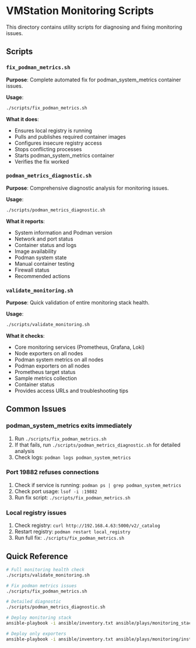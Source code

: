 # VMStation Monitoring Scripts

This directory contains utility scripts for diagnosing and fixing monitoring issues.

## Scripts

### `fix_podman_metrics.sh`
**Purpose**: Complete automated fix for podman_system_metrics container issues.

**Usage**:
```bash
./scripts/fix_podman_metrics.sh
```

**What it does**:
- Ensures local registry is running
- Pulls and publishes required container images
- Configures insecure registry access
- Stops conflicting processes
- Starts podman_system_metrics container
- Verifies the fix worked

### `podman_metrics_diagnostic.sh`
**Purpose**: Comprehensive diagnostic analysis for monitoring issues.

**Usage**:
```bash
./scripts/podman_metrics_diagnostic.sh
```

**What it reports**:
- System information and Podman version
- Network and port status
- Container status and logs
- Image availability
- Podman system state
- Manual container testing
- Firewall status
- Recommended actions

### `validate_monitoring.sh`
**Purpose**: Quick validation of entire monitoring stack health.

**Usage**:
```bash
./scripts/validate_monitoring.sh
```

**What it checks**:
- Core monitoring services (Prometheus, Grafana, Loki)
- Node exporters on all nodes
- Podman system metrics on all nodes
- Podman exporters on all nodes
- Prometheus target status
- Sample metrics collection
- Container status
- Provides access URLs and troubleshooting tips

## Common Issues

### podman_system_metrics exits immediately
1. Run `./scripts/fix_podman_metrics.sh`
2. If that fails, run `./scripts/podman_metrics_diagnostic.sh` for detailed analysis
3. Check logs: `podman logs podman_system_metrics`

### Port 19882 refuses connections
1. Check if service is running: `podman ps | grep podman_system_metrics`
2. Check port usage: `lsof -i :19882`
3. Run fix script: `./scripts/fix_podman_metrics.sh`

### Local registry issues
1. Check registry: `curl http://192.168.4.63:5000/v2/_catalog`
2. Restart registry: `podman restart local_registry`
3. Run full fix: `./scripts/fix_podman_metrics.sh`

## Quick Reference

```bash
# Full monitoring health check
./scripts/validate_monitoring.sh

# Fix podman metrics issues
./scripts/fix_podman_metrics.sh

# Detailed diagnostic
./scripts/podman_metrics_diagnostic.sh

# Deploy monitoring stack
ansible-playbook -i ansible/inventory.txt ansible/plays/monitoring_stack.yaml

# Deploy only exporters
ansible-playbook -i ansible/inventory.txt ansible/plays/monitoring/install_exporters.yaml
```